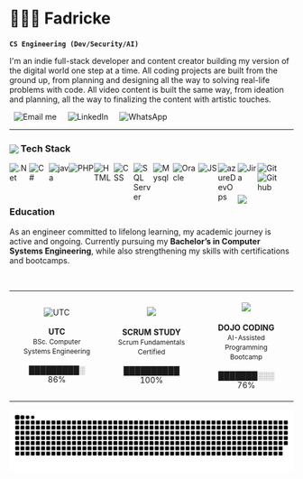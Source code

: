 <h1>👨🏾‍💻 Fadricke </h1>

**`CS Engineering (Dev/Security/AI)`**

I'm an indie full-stack developer and content creator building my version of the digital world one step at a time. All coding projects are built from the ground up, from planning and designing all the way to solving real-life problems with code. All video content is built the same way, from ideation and planning, all the way to finalizing the content with artistic touches.

<p align="left">
  <a href="mailto:fauriciorojas05@gmail.com?subject=Hola%20Fauricio%20(v%C3%ADa%20GitHub)&body=Hola%20Fauricio,%0A%0AVi%20tu%20perfil%20en%20GitHub%20y%20me%20gustar%C3%ADa%20contactarte%20sobre..."
     style="text-decoration:none; display:inline-block; margin: 0 8px;">
    <img alt="Email me" src="https://custom-icon-badges.demolab.com/badge/EMAIL%20ME-EA4335?style=for-the-badge&logo=mail&logoColor=white&labelColor=B23121"/></a>
  <a href="https://www.linkedin.com/in/fauriciorojascastro" target="_blank"style="text-decoration:none; display:inline-block; margin: 0 8px;">
    <img alt="LinkedIn" 
         src="https://custom-icon-badges.demolab.com/badge/LINKEDIN-0A66C2?style=for-the-badge&logo=linkedin&logoColor=white&labelColor=094F99"/></a>
  <a href="https://wa.me/50670595975?text=Hola%20Fauricio,%20te%20contacto%20desde%20tu%20GitHub."target="_blank"style="text-decoration:none; display:inline-block; margin: 0 8px;">
    <img alt="WhatsApp"src="https://custom-icon-badges.demolab.com/badge/WHATSAPP-25D366?style=for-the-badge&logo=whatsapp&logoColor=white&labelColor=1DA851"/></a>
</p>

---

### <img src="https://media2.giphy.com/media/QssGEmpkyEOhBCb7e1/giphy.gif?cid=ecf05e47a0n3gi1bfqntqmob8g9aid1oyj2wr3ds3mg700bl&rid=giphy.gif" width="25" valign="middle"/> Tech Stack

<img align="left" alt=".Net" width="35px" src="https://skillicons.dev/icons?i=dotnet"/>
<img align="left" alt="C#" width="35px" src="https://cdn.jsdelivr.net/gh/devicons/devicon/icons/csharp/csharp-original.svg" />
<img align="left" alt="java" width="35px" src="https://cdn.jsdelivr.net/gh/devicons/devicon@latest/icons/java/java-original.svg" />
<img align="left" alt="PHP" width="45px" src="https://cdn.jsdelivr.net/gh/devicons/devicon@latest/icons/php/php-original.svg" />
<img align="left" alt="HTML" width="35px" src="https://cdn.jsdelivr.net/gh/devicons/devicon/icons/html5/html5-original.svg" />
<img align="left" alt="CSS" width="35px" src="https://cdn.jsdelivr.net/gh/devicons/devicon@latest/icons/css3/css3-original.svg" />
<img align="left" alt="SQL Server" width="35px" src="https://cdn.jsdelivr.net/gh/devicons/devicon/icons/microsoftsqlserver/microsoftsqlserver-plain.svg" />
<img align="left" alt="Mysql" width="35px" src="https://cdn.jsdelivr.net/gh/devicons/devicon@latest/icons/mysql/mysql-original.svg" />
<img align="left" alt="Oracle" width="45px" src="https://cdn.jsdelivr.net/gh/devicons/devicon/icons/oracle/oracle-original.svg" />
<img align="left" alt="JS" width="35px" src="https://skillicons.dev/icons?i=js" />
<img align="left" alt="azureDevOps" width="35px" src="https://cdn.jsdelivr.net/gh/devicons/devicon/icons/azuredevops/azuredevops-original.svg" />
<img align="left" alt="Jira" width="35px" src="https://cdn.jsdelivr.net/gh/devicons/devicon/icons/jira/jira-original.svg" />
<img align="left" alt="Git" width="35px" src="https://cdn.jsdelivr.net/gh/devicons/devicon/icons/git/git-original.svg"/>
<img align="left" alt="Github" width="35px" src="https://skillicons.dev/icons?i=github"/>
<br/>

#

### <img src="https://media3.giphy.com/media/v1.Y2lkPTc5MGI3NjExbjY1Mnh0Z2hvMG84eG96OXEwdGhrZ2VmNmVya2IyOTE5bzNpaHllZSZlcD12MV9pbnRlcm5hbF9naWZfYnlfaWQmY3Q9cw/dBrXAuiJQpBTgFhHFH/giphy.gif" width="25"> Education


<p>
  As an engineer committed to lifelong learning, my academic journey is active and ongoing.  
  Currently pursuing my <b>Bachelor’s in Computer Systems Engineering</b>, while also strengthening my skills with certifications and bootcamps.
</p>

<br>

<table align="left" style="border-collapse: collapse; width: 100%;">
  <tr>
    <td align="center" style="padding:20px; width:33%; border:none;">
      <img src="https://scontent.fsjo17-1.fna.fbcdn.net/v/t39.30808-6/440190151_834634202041180_2047923574758743917_n.jpg?_nc_cat=111&ccb=1-7&_nc_sid=6ee11a&_nc_ohc=_UeiGZN-_2EQ7kNvwHAhQic&_nc_oc=Adlo7FIFZ4AgBaCRULb1eVemKTWDbIYeFtkGiGwyHU9BpxmioDDQ-fdeq7wIEiUwbPo&_nc_zt=23&_nc_ht=scontent.fsjo17-1.fna&_nc_gid=4ofms5zv_4fH9BYeZrNu9g&oh=00_AfWK8zJCz84Al-mnmknwWyD3GCDE7v_je1V-JxsLNcLAmw&oe=68B41958" width="120" alt="UTC"><br><br/>
      <b>UTC</b><br/>
      <span style="font-size:85%;">BSc. Computer Systems Engineering</span><br/><br/>
      █████████░ 86%
    </td>
    <td align="center" style="padding:20px; width:33%; border:none;">
      <img src="https://i.pinimg.com/280x280_RS/2e/5d/ac/2e5dacab5be4121b4cea03437268d610.jpg" width="120"><br><br/>
      <b>SCRUM STUDY</b><br/>
      <span style="font-size:85%;">Scrum Fundamentals Certified</span><br/><br/>
      ██████████ 100%
    </td>
    <td align="center" style="padding:20px; width:33%; border:none;">
      <img src="https://images.lumacdn.com/calendars/uc/558afdac-4b61-4e1c-9123-d6aa5500872c.png" width="120"><br><br/>
      <b>DOJO CODING</b><br/>
      <span style="font-size:85%;">AI-Assisted Programming Bootcamp</span><br/><br/>
      ███████░░░ 76%
    </td>
  </tr>
</table>
<br>

<img  src="https://raw.githubusercontent.com/Elanza-48/Elanza-48/main/resources/img/github-contribution-grid-snake.svg">

